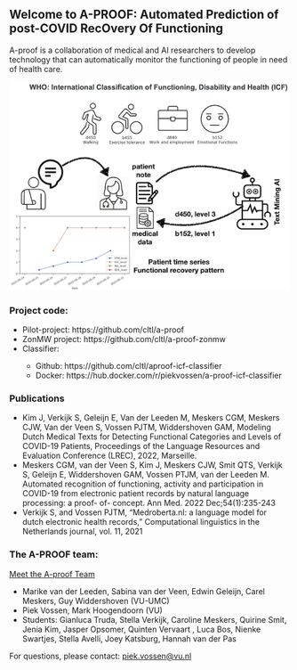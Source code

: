 ## Welcome to A-PROOF: Automated Prediction of post-COVID RecOvery Of Functioning

A-proof is a collaboration of medical and AI researchers to develop technology that can automatically monitor the functioning of people in need of health care.

![A-PROOF schema](./images/A-PROOF2.png)

### Project code:

<ul>
    <li> Pilot-project: https://github.com/cltl/a-proof </li>
    <li> ZonMW project: https://github.com/cltl/a-proof-zonmw </li>
    <li> Classifier:</li>
    <ul>
        <li> Github: https://github.com/cltl/aproof-icf-classifier </li>
        <li> Docker: https://hub.docker.com/r/piekvossen/a-proof-icf-classifier </li>
    </ul>
</ul>
    
### Publications

<ul>
    <li> Kim J, Verkijk S, Geleijn E, Van der Leeden M, Meskers CGM, Meskers CJW, Van der Veen S, Vossen PJTM, Widdershoven GAM, Modeling Dutch Medical Texts for Detecting Functional Categories and Levels of COVID-19 Patients, Proceedings of the Language Resources and Evaluation Conference (LREC), 2022, Marseille. </li>
    <li> Meskers CGM, van der Veen S, Kim J, Meskers CJW, Smit QTS, Verkijk S, Geleijn E, Widdershoven GAM, Vossen PTJM, van der Leeden M. Automated recognition of functioning, activity and participation in COVID-19 from electronic patient records by natural language processing: a proof- of- concept. Ann Med. 2022 Dec;54(1):235-243 </li>
    <li> Verkijk S, and Vossen PJTM, “Medroberta.nl: a language model for dutch electronic health records,” Computational linguistics in the Netherlands journal, vol. 11, 2021 </li>
</ul>

### The A-PROOF team:

[Meet the A-proof Team](/team.html)

<ul>
    <li> Marike van der Leeden, Sabina van der Veen, Edwin Geleijn, Carel Meskers, Guy Widdershoven (VU-UMC) </li>
    <li> Piek Vossen, Mark Hoogendoorn (VU) </li>
    <li> Students: Gianluca Truda, Stella Verkijk, Caroline Meskers, Quirine Smit, Jenia Kim, Jasper Opsomer, Quinten Vervaart , Luca Bos, Nienke Swartjes, Stella Avelli, Joey Katsburg, Hannah van der Pas </li>
</ul>

For questions, please contact: piek.vossen@vu.nl
